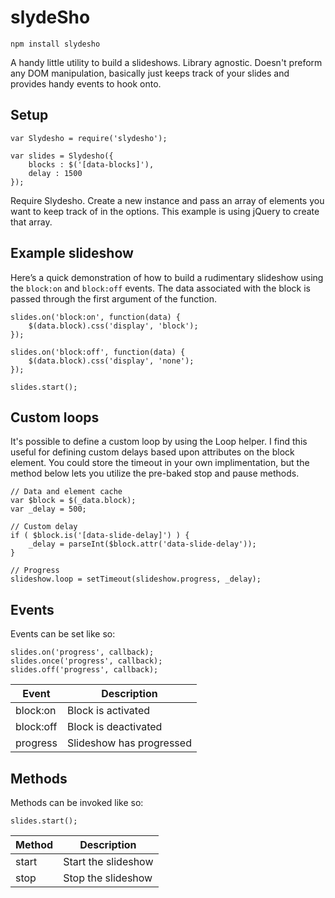 # slydeSho

`npm install slydesho`

A handy little utility to build a slideshows. Library agnostic. Doesn't preform any DOM manipulation, basically just keeps track of your slides and provides handy events to hook onto.

## Setup

```
var Slydesho = require('slydesho');

var slides = Slydesho({
	blocks : $('[data-blocks]'),
	delay : 1500
});
```

Require Slydesho. Create a new instance and pass an array of elements you want to keep track of in the options. This example is using jQuery to create that array.

## Example slideshow

Here’s a quick demonstration of how to build a rudimentary slideshow using the `block:on` and `block:off` events. The data associated with the block is passed through the first argument of the function.

```
slides.on('block:on', function(data) {
	$(data.block).css('display', 'block');
});

slides.on('block:off', function(data) {
	$(data.block).css('display', 'none');
});

slides.start();
```

## Custom loops

It's possible to define a custom loop by using the Loop helper. I find this useful for defining custom delays based upon attributes on the block element. You could store the timeout in your own implimentation, but the method below lets you utilize the pre-baked stop and pause methods.

```
// Data and element cache
var $block = $(_data.block);
var _delay = 500;

// Custom delay
if ( $block.is('[data-slide-delay]') ) {
    _delay = parseInt($block.attr('data-slide-delay'));
}

// Progress
slideshow.loop = setTimeout(slideshow.progress, _delay);
```

## Events

Events can be set like so:
```
slides.on('progress', callback);
slides.once('progress', callback);
slides.off('progress', callback);
```

Event | Description
-------------  | -------------
block:on  | Block is activated
block:off  | Block is deactivated
progress | Slideshow has progressed

## Methods

Methods can be invoked like so:
```
slides.start();
```

Method | Description
-------------  | -------------
start  | Start the slideshow
stop  | Stop the slideshow